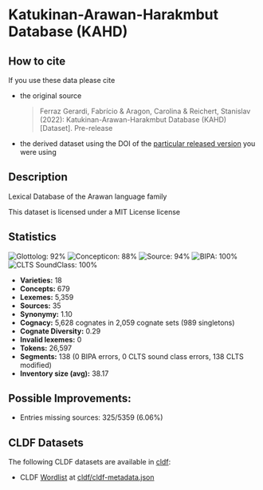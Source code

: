 # Katukinan-Arawan-Harakmbut Database (KAHD)

## How to cite

If you use these data please cite
- the original source
  > Ferraz Gerardi, Fabrício & Aragon, Carolina & Reichert, Stanislav (2022): Katukinan-Arawan-Harakmbut Database (KAHD) [Dataset]. Pre-release
- the derived dataset using the DOI of the [particular released version](../../releases/) you were using

## Description


Lexical Database of the Arawan language family

This dataset is licensed under a MIT License license

## Statistics


![Glottolog: 92%](https://img.shields.io/badge/Glottolog-92%25-green.svg "Glottolog: 92%")
![Concepticon: 88%](https://img.shields.io/badge/Concepticon-88%25-yellowgreen.svg "Concepticon: 88%")
![Source: 94%](https://img.shields.io/badge/Source-94%25-green.svg "Source: 94%")
![BIPA: 100%](https://img.shields.io/badge/BIPA-100%25-brightgreen.svg "BIPA: 100%")
![CLTS SoundClass: 100%](https://img.shields.io/badge/CLTS%20SoundClass-100%25-brightgreen.svg "CLTS SoundClass: 100%")

- **Varieties:** 18
- **Concepts:** 679
- **Lexemes:** 5,359
- **Sources:** 35
- **Synonymy:** 1.10
- **Cognacy:** 5,628 cognates in 2,059 cognate sets (989 singletons)
- **Cognate Diversity:** 0.29
- **Invalid lexemes:** 0
- **Tokens:** 26,597
- **Segments:** 138 (0 BIPA errors, 0 CLTS sound class errors, 138 CLTS modified)
- **Inventory size (avg):** 38.17

## Possible Improvements:



- Entries missing sources: 325/5359 (6.06%)

## CLDF Datasets

The following CLDF datasets are available in [cldf](cldf):

- CLDF [Wordlist](https://github.com/cldf/cldf/tree/master/modules/Wordlist) at [cldf/cldf-metadata.json](cldf/cldf-metadata.json)